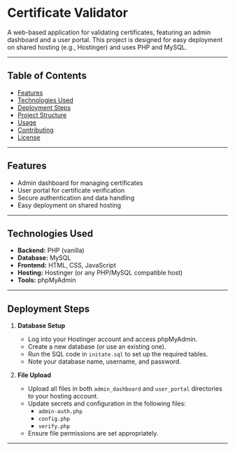 # Certificate Validator

A web-based application for validating certificates, featuring an admin dashboard and a user portal. This project is designed for easy deployment on shared hosting (e.g., Hostinger) and uses PHP and MySQL.

---

## Table of Contents

- [Features](#features)
- [Technologies Used](#technologies-used)
- [Deployment Steps](#deployment-steps)
- [Project Structure](#project-structure)
- [Usage](#usage)
- [Contributing](#contributing)
- [License](#license)

---

## Features

- Admin dashboard for managing certificates
- User portal for certificate verification
- Secure authentication and data handling
- Easy deployment on shared hosting

---

## Technologies Used

- **Backend:** PHP (vanilla)
- **Database:** MySQL
- **Frontend:** HTML, CSS, JavaScript
- **Hosting:** Hostinger (or any PHP/MySQL compatible host)
- **Tools:** phpMyAdmin

---

## Deployment Steps

1. **Database Setup**

   - Log into your Hostinger account and access phpMyAdmin.
   - Create a new database (or use an existing one).
   - Run the SQL code in `initate.sql` to set up the required tables.
   - Note your database name, username, and password.

2. **File Upload**
   - Upload all files in both `admin_dashboard` and `user_portal` directories to your hosting account.
   - Update secrets and configuration in the following files:
     - `admin-auth.php`
     - `config.php`
     - `verify.php`
   - Ensure file permissions are set appropriately.

---
